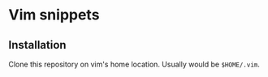 # Vim snippets

## Installation

Clone this repository on vim's home location. Usually would be `$HOME/.vim`.
